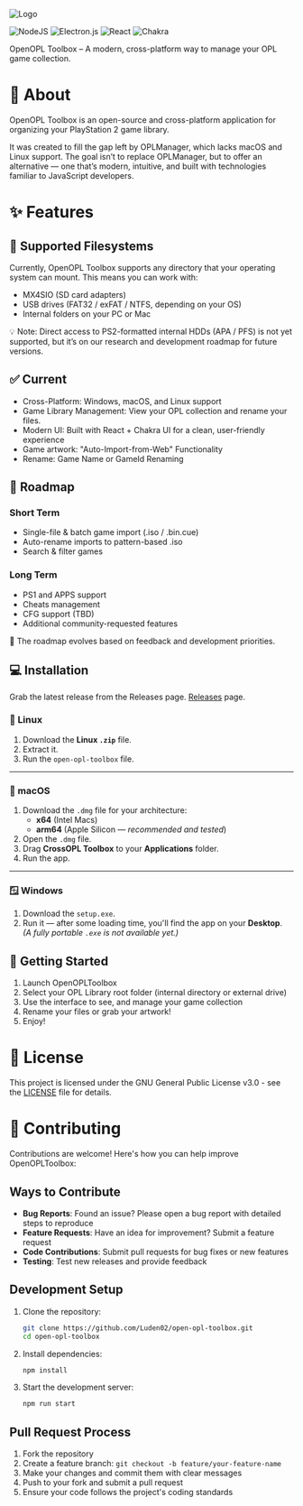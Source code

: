 ![Logo](assets/logo.svg)

![NodeJS](https://img.shields.io/badge/node.js-6DA55F?style=for-the-badge&logo=node.js&logoColor=white)
![Electron.js](https://img.shields.io/badge/Electron-191970?style=for-the-badge&logo=Electron&logoColor=white)
![React](https://img.shields.io/badge/react-%2320232a.svg?style=for-the-badge&logo=react&logoColor=%2361DAFB)
![Chakra](https://img.shields.io/badge/chakra-%234ED1C5.svg?style=for-the-badge&logo=chakraui&logoColor=white)

OpenOPL Toolbox – A modern, cross-platform way to manage your OPL game collection.

# 📖 About

OpenOPL Toolbox is an open-source and cross-platform application for organizing your PlayStation 2 game library.

It was created to fill the gap left by OPLManager, which lacks macOS and Linux support.
The goal isn’t to replace OPLManager, but to offer an alternative — one that’s modern, intuitive, and built with technologies familiar to JavaScript developers.

# ✨ Features

## 📂 Supported Filesystems

Currently, OpenOPL Toolbox supports any directory that your operating system can mount.
This means you can work with:
   -	MX4SIO (SD card adapters)
   - USB drives (FAT32 / exFAT / NTFS, depending on your OS)
   -	Internal folders on your PC or Mac

💡 Note: Direct access to PS2-formatted internal HDDs (APA / PFS) is not yet supported, but it’s on our research and development roadmap for future versions.


## ✅ Current

- Cross-Platform: Windows, macOS, and Linux support
- Game Library Management: View your OPL collection and rename your files.
- Modern UI: Built with React + Chakra UI for a clean, user-friendly experience
- Game artwork: "Auto-Import-from-Web" Functionality
- Rename: Game Name or GameId Renaming

## 🚧 Roadmap

### Short Term

- Single-file & batch game import (.iso / .bin.cue)
- Auto-rename imports to pattern-based .iso
- Search & filter games

### Long Term

- PS1 and APPS support
- Cheats management
- CFG support (TBD)
- Additional community-requested features

📝 The roadmap evolves based on feedback and development priorities.

## 💻 Installation

Grab the latest release from the Releases page. [Releases](https://github.com/StefanAdrianNita/open-opl-toolbox/releases) page.

### 🐧 Linux

1. Download the **Linux `.zip`** file.
2. Extract it.
3. Run the `open-opl-toolbox` file.

---

### 🍏 macOS

1. Download the `.dmg` file for your architecture:
   - **x64** (Intel Macs)
   - **arm64** (Apple Silicon — _recommended and tested_)
2. Open the `.dmg` file.
3. Drag **CrossOPL Toolbox** to your **Applications** folder.
4. Run the app.

---

### 🪟 Windows

1. Download the `setup.exe`.
2. Run it — after some loading time, you'll find the app on your **Desktop**.  
   _(A fully portable `.exe` is not available yet.)_

## 🚀 Getting Started

1. Launch OpenOPLToolbox
2. Select your OPL Library root folder (internal directory or external drive)
3. Use the interface to see, and manage your game collection
4. Rename your files or grab your artwork!
5. Enjoy!

# 📜 License

This project is licensed under the GNU General Public License v3.0 - see the [LICENSE](LICENSE) file for details.

# 🤝 Contributing

Contributions are welcome! Here's how you can help improve OpenOPLToolbox:

## Ways to Contribute

- **Bug Reports**: Found an issue? Please open a bug report with detailed steps to reproduce
- **Feature Requests**: Have an idea for improvement? Submit a feature request
- **Code Contributions**: Submit pull requests for bug fixes or new features
- **Testing**: Test new releases and provide feedback

## Development Setup

1. Clone the repository:

   ```bash
   git clone https://github.com/Luden02/open-opl-toolbox.git
   cd open-opl-toolbox
   ```

2. Install dependencies:

   ```bash
   npm install
   ```

3. Start the development server:
   ```bash
   npm run start
   ```

## Pull Request Process

1. Fork the repository
2. Create a feature branch: `git checkout -b feature/your-feature-name`
3. Make your changes and commit them with clear messages
4. Push to your fork and submit a pull request
5. Ensure your code follows the project's coding standards
